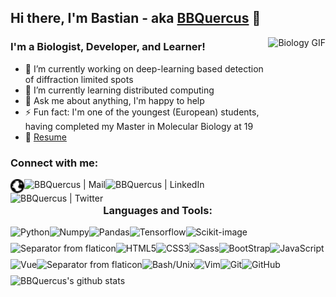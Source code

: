 ## Hi there, I'm Bastian - aka [BBQuercus][website] 👋

<img align="right" height="300px" alt="Biology GIF" src="https://media.giphy.com/media/9PnFIyHye1UVmjzNCM/giphy.gif" />

### I'm a Biologist, Developer, and Learner!
- 🔭 I’m currently working on deep-learning based detection of diffraction limited spots
- 🌱 I’m currently learning distributed computing
- 💬 Ask me about anything, I'm happy to help
- ⚡ Fun fact: I'm one of the youngest (European) students, having completed my Master in Molecular Biology at 19
- 📝 [Resume](https://www.bastianeichenberger.ch/resume.pdf)

### Connect with me:

[<img align="left" alt="bastianeichenberger.ch" height="22px" src="https://raw.githubusercontent.com/iconic/open-iconic/master/svg/globe.svg" />][website]
[<img align="left" alt="BBQuercus | Mail" height="22px" src="https://cdn.jsdelivr.net/npm/simple-icons@v3/icons/gmail.svg" />][mail]
[<img align="left" alt="BBQuercus | LinkedIn" height="22px" src="https://cdn.jsdelivr.net/npm/simple-icons@v3/icons/linkedin.svg" />][linkedin]
[<img align="left" alt="BBQuercus | Twitter" height="22px" src="https://cdn.jsdelivr.net/npm/simple-icons@v3/icons/twitter.svg" />][twitter]

<br />

### Languages and Tools:

<img align="left" alt="Python" height="26px" src="https://raw.githubusercontent.com/gilbarbara/logos/master/logos/python.svg" />
<img align="left" alt="Numpy" height="26px" src="https://upload.wikimedia.org/wikipedia/commons/3/31/NumPy_logo_2020.svg" />
<img align="left" alt="Pandas" height="26px" src="https://upload.wikimedia.org/wikipedia/commons/e/ed/Pandas_logo.svg" />
<img align="left" alt="Tensorflow" height="26px" src="https://raw.githubusercontent.com/gilbarbara/logos/master/logos/tensorflow.svg" />
<img align="left" alt="Scikit-image" height="26px" src="https://upload.wikimedia.org/wikipedia/commons/3/38/Scikit-image_logo.png" />
<img align="left" alt="Separator from flaticon" height="26px" src="https://image.flaticon.com/icons/svg/1/1625.svg" />

<img align="left" alt="HTML5" height="26px" src="https://raw.githubusercontent.com/gilbarbara/logos/master/logos/html-5.svg" />
<img align="left" alt="CSS3" height="26px" src="https://raw.githubusercontent.com/gilbarbara/logos/master/logos/css-3.svg" />
<img align="left" alt="Sass" height="26px" src="https://raw.githubusercontent.com/gilbarbara/logos/master/logos/sass.svg" />
<img align="left" alt="BootStrap" height="26px" src="https://raw.githubusercontent.com/gilbarbara/logos/master/logos/bootstrap.svg" />
<img align="left" alt="JavaScript" height="26px" src="https://raw.githubusercontent.com/gilbarbara/logos/master/logos/javascript.svg" />
<img align="left" alt="Vue" height="26px" src="https://raw.githubusercontent.com/gilbarbara/logos/master/logos/vue.svg" />
<img align="left" alt="Separator from flaticon" height="26px" src="https://image.flaticon.com/icons/svg/1/1625.svg" />

<img align="left" alt="Bash/Unix" height="26px" src="https://bashlogo.com/img/symbol/svg/full_colored_dark.svg" />
<img align="left" alt="Vim" height="26px" src="https://upload.wikimedia.org/wikipedia/commons/9/9f/Vimlogo.svg" />
<img align="left" alt="Git" height="26px" src="https://raw.githubusercontent.com/gilbarbara/logos/master/logos/git-icon.svg" />
<img align="left" alt="GitHub" height="26px" src="https://raw.githubusercontent.com/gilbarbara/logos/master/logos/github-icon.svg" />

<br />
<br />

<img alt="BBQuercus's github stats" src="https://github-readme-stats.vercel.app/api?username=bbquercus&show_icons=true&hide_border=true&count_private=true" />

[website]: https://bastianeichenberger.ch
[mail]: mailto:mail@bastianeichenberger.ch?subject=GitHub%20Connect
[twitter]: https://twitter.com/bbquercus
[linkedin]: https://www.linkedin.com/in/bastian-eichenberger
